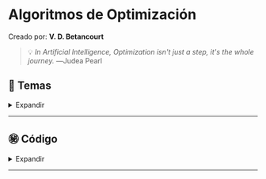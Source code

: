 # Algoritmos de Optimización

Creado por: **V. D. Betancourt**


>💡 *In Artificial Intelligence, Optimization isn't just a step, it's the whole journey.* ―Judea Pearl 




## 📃 Temas


<details>
    <summary> Expandir </summary>
  
**Algoritmos 1**

1. Divide y Vencerás (Divide and Conquer, DC)

2. Algoritmos Voraces (Greedy Algorithms)

3. Algoritmos con Vuelta Atrás (Backtracking)

4. Programación Dinámica

5. Problema Adicional


**Algoritmos 2**

1. Programación Dinámica
   
2. Ramificación y Poda vs Algoritmo de Fuerza Bruta
   
3. Descenso del Gradiente y Optimización


**Algoritmos 3**

1. Búsqueda Aleatoria
  
2. Búsqueda Local

3. Simulated Annealing (Recocido Simulado)

4. Búsqueda Local Mejorada con Entornos Variables

5. Búsqueda Local Mejorada con Simulated Annealing

6. Algoritmo de Colonia de Hormigas



**Algoritmos 4**

- Desarrollar, modelar y analizar algoritmos según diferentes técnicas para resolver el problema de organizar los horarios de partidos de La Liga.






</details>

----------------




## ㊙️ **Código**

<details>
    <summary> Expandir </summary>

- **Algoritmos 1**
    - [Algoritmos Notebook 1](https://github.com/vbleal/AlgoritmosOptimizacion/blob/main/AO1/GH_Algoritmos_01.ipynb)

- **Algoritmos 2**
    - [Algoritmos Notebook 2]()

- **Algoritmos 3**
    - [Algoritmos Notebook 3]()

- **Algoritmos 4**
    - [Algoritmos Notebook 4]()


</details>

----------------
